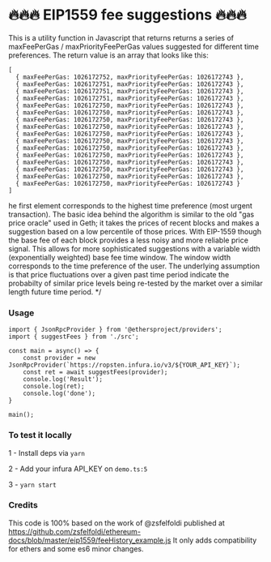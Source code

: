 # 🔥🔥🔥 EIP1559 fee suggestions 🔥🔥🔥


This is a utility function in Javascript that returns returns a series of maxFeePerGas / maxPriorityFeePerGas values suggested for different time preferences.
The return value is an array that looks like this:

```
[
  { maxFeePerGas: 1026172752, maxPriorityFeePerGas: 1026172743 },
  { maxFeePerGas: 1026172751, maxPriorityFeePerGas: 1026172743 },
  { maxFeePerGas: 1026172751, maxPriorityFeePerGas: 1026172743 },
  { maxFeePerGas: 1026172751, maxPriorityFeePerGas: 1026172743 },
  { maxFeePerGas: 1026172750, maxPriorityFeePerGas: 1026172743 },
  { maxFeePerGas: 1026172750, maxPriorityFeePerGas: 1026172743 },
  { maxFeePerGas: 1026172750, maxPriorityFeePerGas: 1026172743 },
  { maxFeePerGas: 1026172750, maxPriorityFeePerGas: 1026172743 },
  { maxFeePerGas: 1026172750, maxPriorityFeePerGas: 1026172743 },
  { maxFeePerGas: 1026172750, maxPriorityFeePerGas: 1026172743 },
  { maxFeePerGas: 1026172750, maxPriorityFeePerGas: 1026172743 },
  { maxFeePerGas: 1026172750, maxPriorityFeePerGas: 1026172743 },
  { maxFeePerGas: 1026172750, maxPriorityFeePerGas: 1026172743 },
  { maxFeePerGas: 1026172750, maxPriorityFeePerGas: 1026172743 },
  { maxFeePerGas: 1026172750, maxPriorityFeePerGas: 1026172743 },
  { maxFeePerGas: 1026172750, maxPriorityFeePerGas: 1026172743 }
]
```


he first element corresponds to the highest time preference (most urgent transaction).
The basic idea behind the algorithm is similar to the old "gas price oracle" used in Geth; it takes the prices of recent blocks and makes a suggestion based on a low percentile of those prices. With EIP-1559 though the base fee of each block provides a less noisy and more reliable price signal. This allows for more sophisticated suggestions with a variable width (exponentially weighted) base fee time window. The window width corresponds to the time preference of the user. The underlying assumption is that price fluctuations over a given past time period indicate the probabilty of similar price levels being re-tested by the market over a similar length future time period.
*/



### Usage
```
import { JsonRpcProvider } from '@ethersproject/providers';
import { suggestFees } from './src';

const main = async() => {
    const provider = new JsonRpcProvider(`https://ropsten.infura.io/v3/${YOUR_API_KEY}`);
    const ret = await suggestFees(provider);
    console.log('Result');
    console.log(ret);
    console.log('done');
}

main();
```

### To test it locally

1 - Install deps via `yarn`

2 - Add your infura API_KEY on `demo.ts:5`

3 - `yarn start`


### Credits

This code is 100% based on the work of @zsfelfoldi published at https://github.com/zsfelfoldi/ethereum-docs/blob/master/eip1559/feeHistory_example.js
It only adds compatibility for ethers and some es6 minor changes.
